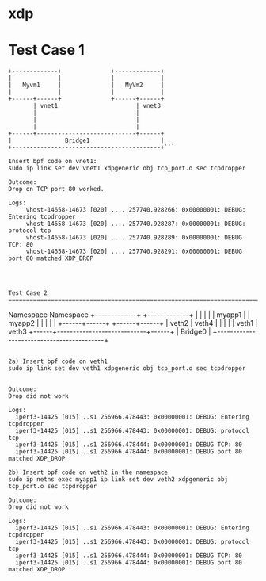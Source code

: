 # xdp

Test Case 1
=========================================================================================
```
+-------------+              +-------------+
|             |              |             |
|   Myvm1     |              |   MyVm2     |
|             |              |             |
+------+------+              +------+------+
       | vnet1                      | vnet3
       |                            |
       |                            |
       |                            |
+------+----------------------------+------+
|               Bridge1                    |
+------------------------------------------+```

Insert bpf code on vnet1:
sudo ip link set dev vnet1 xdpgeneric obj tcp_port.o sec tcpdropper

Outcome:
Drop on TCP port 80 worked.

Logs:
     vhost-14658-14673 [020] .... 257740.928266: 0x00000001: DEBUG: Entering tcpdropper
     vhost-14658-14673 [020] .... 257740.928287: 0x00000001: DEBUG: protocol tcp
     vhost-14658-14673 [020] .... 257740.928289: 0x00000001: DEBUG TCP: 80
     vhost-14658-14673 [020] .... 257740.928291: 0x00000001: DEBUG port 80 matched XDP_DROP




Test Case 2
=========================================================================================
```
   Namespace                    Namespace
+-------------+              +-------------+
|             |              |             |
|   myapp1    |              |    myapp2   |
|             |              |             |
+------+------+              +------+------+
       | veth2                      | veth4
       |                            |
       |                            |
       | veth1                      | veth3
+------+----------------------------+------+
|                 Bridge0                  |
+------------------------------------------+
```

2a) Insert bpf code on veth1
sudo ip link set dev veth1 xdpgeneric obj tcp_port.o sec tcpdropper


Outcome:
Drop did not work

Logs:
  iperf3-14425 [015] ..s1 256966.478443: 0x00000001: DEBUG: Entering tcpdropper
  iperf3-14425 [015] ..s1 256966.478443: 0x00000001: DEBUG: protocol tcp
  iperf3-14425 [015] ..s1 256966.478444: 0x00000001: DEBUG TCP: 80
  iperf3-14425 [015] ..s1 256966.478444: 0x00000001: DEBUG port 80 matched XDP_DROP

2b) Insert bpf code on veth2 in the namespace
sudo ip netns exec myapp1 ip link set dev veth2 xdpgeneric obj tcp_port.o sec tcpdropper

Outcome:
Drop did not work

Logs:
  iperf3-14425 [015] ..s1 256966.478443: 0x00000001: DEBUG: Entering tcpdropper
  iperf3-14425 [015] ..s1 256966.478443: 0x00000001: DEBUG: protocol tcp
  iperf3-14425 [015] ..s1 256966.478444: 0x00000001: DEBUG TCP: 80
  iperf3-14425 [015] ..s1 256966.478444: 0x00000001: DEBUG port 80 matched XDP_DROP



